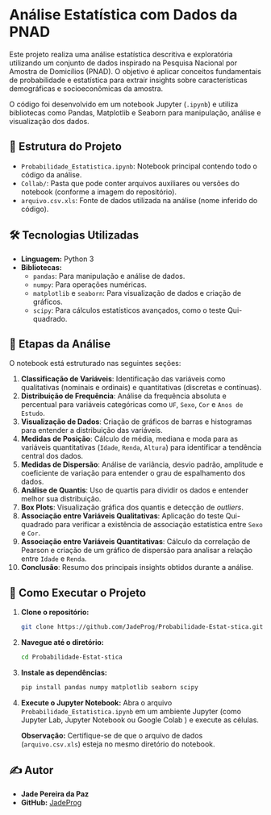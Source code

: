 # Análise Estatística com Dados da PNAD

Este projeto realiza uma análise estatística descritiva e exploratória utilizando um conjunto de dados inspirado na Pesquisa Nacional por Amostra de Domicílios (PNAD). O objetivo é aplicar conceitos fundamentais de probabilidade e estatística para extrair insights sobre características demográficas e socioeconômicas da amostra.

O código foi desenvolvido em um notebook Jupyter (`.ipynb`) e utiliza bibliotecas como Pandas, Matplotlib e Seaborn para manipulação, análise e visualização dos dados.

## 📂 Estrutura do Projeto

-   `Probabilidade_Estatistica.ipynb`: Notebook principal contendo todo o código da análise.
-   `Collab/`: Pasta que pode conter arquivos auxiliares ou versões do notebook (conforme a imagem do repositório).
-   `arquivo.csv.xls`: Fonte de dados utilizada na análise (nome inferido do código).

## 🛠️ Tecnologias Utilizadas

-   **Linguagem:** Python 3
-   **Bibliotecas:**
    -   `pandas`: Para manipulação e análise de dados.
    -   `numpy`: Para operações numéricas.
    -   `matplotlib` e `seaborn`: Para visualização de dados e criação de gráficos.
    -   `scipy`: Para cálculos estatísticos avançados, como o teste Qui-quadrado.

## 📖 Etapas da Análise

O notebook está estruturado nas seguintes seções:

1.  **Classificação de Variáveis**: Identificação das variáveis como qualitativas (nominais e ordinais) e quantitativas (discretas e contínuas).
2.  **Distribuição de Frequência**: Análise da frequência absoluta e percentual para variáveis categóricas como `UF`, `Sexo`, `Cor` e `Anos de Estudo`.
3.  **Visualização de Dados**: Criação de gráficos de barras e histogramas para entender a distribuição das variáveis.
4.  **Medidas de Posição**: Cálculo de média, mediana e moda para as variáveis quantitativas (`Idade`, `Renda`, `Altura`) para identificar a tendência central dos dados.
5.  **Medidas de Dispersão**: Análise de variância, desvio padrão, amplitude e coeficiente de variação para entender o grau de espalhamento dos dados.
6.  **Análise de Quantis**: Uso de quartis para dividir os dados e entender melhor sua distribuição.
7.  **Box Plots**: Visualização gráfica dos quantis e detecção de *outliers*.
8.  **Associação entre Variáveis Qualitativas**: Aplicação do teste Qui-quadrado para verificar a existência de associação estatística entre `Sexo` e `Cor`.
9.  **Associação entre Variáveis Quantitativas**: Cálculo da correlação de Pearson e criação de um gráfico de dispersão para analisar a relação entre `Idade` e `Renda`.
10. **Conclusão**: Resumo dos principais insights obtidos durante a análise.

## 🚀 Como Executar o Projeto

1.  **Clone o repositório:**
    ```bash
    git clone https://github.com/JadeProg/Probabilidade-Estat-stica.git
    ```
2.  **Navegue até o diretório:**
    ```bash
    cd Probabilidade-Estat-stica
    ```
3.  **Instale as dependências:**
    ```bash
    pip install pandas numpy matplotlib seaborn scipy
    ```
4.  **Execute o Jupyter Notebook:**
    Abra o arquivo `Probabilidade_Estatistica.ipynb` em um ambiente Jupyter (como Jupyter Lab, Jupyter Notebook ou Google Colab ) e execute as células.

    **Observação:** Certifique-se de que o arquivo de dados (`arquivo.csv.xls`) esteja no mesmo diretório do notebook.

## ✍️ Autor

-   **Jade Pereira da Paz**
-   **GitHub:** [JadeProg](https://github.com/JadeProg )

